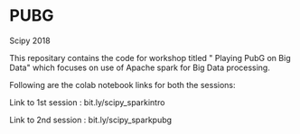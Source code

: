 # PUBG

Scipy 2018

This repositary contains the code for workshop titled " Playing PubG on Big Data" which focuses on use of Apache spark for Big Data processing.

Following are the colab notebook links for both the sessions: 

Link to 1st session : bit.ly/scipy_sparkintro

Link to 2nd session : bit.ly/scipy_sparkpubg
